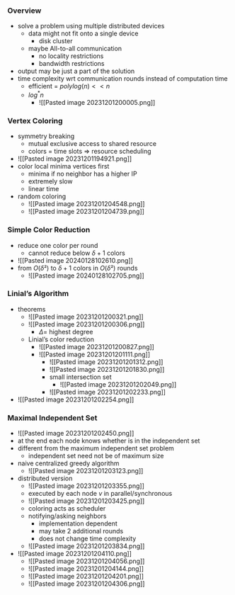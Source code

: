 ### Overview
+ solve a problem using multiple distributed devices
	+ data might not fit onto a single device
		+ disk cluster
	+ maybe All-to-all communication
		+ no locality restrictions
		+ bandwidth restrictions
+ output may be just a part of the solution
+  time complexity wrt communication rounds instead of computation time
	+ efficient = $poly log(n) << n$
	+ $log^{*}n$
		+ ![[Pasted image 20231201200005.png]]

### Vertex Coloring
+ symmetry breaking
	+ mutual exclusive access to shared resource
	+ colors = time slots => resource scheduling
+ ![[Pasted image 20231201194921.png]]
+ color local minima vertices first
	+ minima if no neighbor has a higher IP
	+ extremely slow
	+ linear time
+ random coloring
	+ ![[Pasted image 20231201204548.png]]
	+ ![[Pasted image 20231201204739.png]]

### Simple Color Reduction
+ reduce one color per round
	+ cannot reduce below $\delta + 1$ colors
+ ![[Pasted image 20240128102610.png]]
+ from $O(\delta²)$ to $\delta + 1$ colors in $O(\delta²)$ rounds
	+ ![[Pasted image 20240128102705.png]]

### Linial’s Algorithm
+ theorems
	+ ![[Pasted image 20231201200321.png]]
	+ ![[Pasted image 20231201200306.png]]
		+ $\Delta=$ highest degree
	+ Linial’s color reduction
		+ ![[Pasted image 20231201200827.png]]
		+ ![[Pasted image 20231201201111.png]]
			+ ![[Pasted image 20231201201312.png]]
			+ ![[Pasted image 20231201201830.png]]
			+ small intersection set
				+ ![[Pasted image 20231201202049.png]]
			+ ![[Pasted image 20231201202233.png]]
+ ![[Pasted image 20231201202254.png]]

### Maximal Independent Set
+ ![[Pasted image 20231201202450.png]]
+ at the end each node knows whether is in the independent set
+ different from the maximum independent set problem
	+ independent set need not be of maximum size
+ naive centralized greedy algorithm
	+ ![[Pasted image 20231201203123.png]]
+ distributed version
	+ ![[Pasted image 20231201203355.png]]
	+ executed by each node $v$ in parallel/synchronous
	+ ![[Pasted image 20231201203425.png]]
	+ coloring acts as scheduler
	+ notifying/asking neighbors
		+ implementation dependent
		+ may take 2 additional rounds
		+ does not change time complexity
	+ ![[Pasted image 20231201203834.png]]
+ ![[Pasted image 20231201204110.png]]
	+ ![[Pasted image 20231201204056.png]]
	+ ![[Pasted image 20231201204144.png]]
	+ ![[Pasted image 20231201204201.png]]
	+ ![[Pasted image 20231201204306.png]]